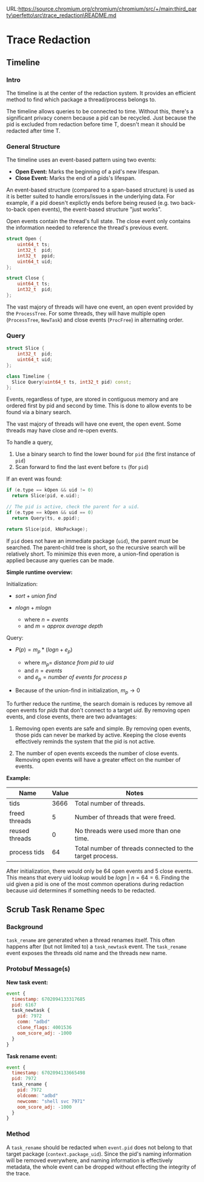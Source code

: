 URL:https://source.chromium.org/chromium/chromium/src/+/main:third_party\perfetto\src\trace_redaction\README.md
# Trace Redaction

## Timeline

### Intro

The timeline is at the center of the redaction system. It provides an
efficient method to find which package a thread/process belongs to.

The timeline allows queries to be connected to time. Without this, there's a
significant privacy conern because a pid can be recycled. Just because the pid
is excluded from redaction before time T, doesn't mean it should be redacted
after time T.

### General Structure

The timeline uses an event-based pattern using two events:

- __Open Event:__ Marks the beginning of a pid's new lifespan.
- __Close Event:__ Marks the end of a pids's lifespan.

An event-based structure (compared to a span-based structure) is used as it is
better suited to handle errors/issues in the underlying data. For example, if a
pid doesn't explictly ends before being reused (e.g. two back-to-back open
events), the event-based structure "just works".

Open events contain the thread's full state. The close event only contains the
information needed to reference the thread's previous event.

```c++
struct Open {
    uint64_t ts;
    int32_t  pid;
    int32_t  ppid;
    uint64_t uid;
};

struct Close {
    uint64_t ts;
    int32_t  pid;
};
```

The vast majory of threads will have one event, an open event provided by the
`ProcessTree`. For some threads, they will have multiple open (`ProcessTree`,
`NewTask`) and close events (`ProcFree`) in alternating order.

### Query

```c++
struct Slice {
    int32_t  pid;
    uint64_t uid;
};

class Timeline {
  Slice Query(uint64_t ts, int32_t pid) const;
};

```

Events, regardless of type, are stored in contiguous memory and are ordered
first by pid and second by time. This is done to allow events to be found
via a binary search.

The vast majory of threads will have one event, the open event. Some threads
may have close and re-open events.

To handle a query,

1. Use a binary search to find the lower bound for `pid` (the first instance of
 `pid`)
1. Scan forward to find the last event before `ts` (for `pid`)

If an event was found:

```c++
if (e.type == kOpen && uid != 0)
  return Slice(pid, e.uid);

// The pid is active, check the parent for a uid.
if (e.type == kOpen && uid == 0)
  return Query(ts, e.ppid);

return Slice(pid, kNoPackage);
```

If `pid` does not have an immediate package (`uid`), the parent must be
searched. The parent-child tree is short, so the recursive search will be
relatively short. To minimize this even more, a union-find operation is applied
because any queries can be made.

__Simple runtime overview:__

Initialization:

- $sort + union\ find$

- $nlogn + mlogn$
  - where $n=events$
  - and $m=approx\ average\ depth$

Query:

- $P(p) = m_p * (logn + e_p)$
  - where $m_p=\ distance\ from\ pid\ to\ uid$
  - and $n=events$
  - and $e_p=number\ of\ events\ for\ process\ p$

- Because of the union-find in initialization, $m_p \to 0$

To further reduce the runtime, the search domain is reduces by remove all open
events for $pids$ that don't connect to a target $uid$. By removing open events,
and close events, there are two advantages:

1. Removing open events are safe and simple. By removing open events, those pids
can never be marked by active. Keeping the close events effectively reminds the
system that the pid is not active.

1. The number of open events exceeds the number of close events. Removing open
events will have a greater effect on the number of events.

__Example:__

|Name|Value|Notes|
|-|-|-|
|tids|3666|Total number of threads.|
|freed threads|5|Number of threads that were freed.|
|reused threads|0|No threads were used more than one time.|
|process tids|64|Total number of threads connected to the target process.|

After initialization, there would only be 64 open events and 5 close events.
This means that every uid lookup would be $logn\ |\ n=64 = 6$. Finding the uid
given a pid is one of the most common operations during redaction because uid
determines if something needs to be redacted.

## Scrub Task Rename Spec

### Background

`task_rename` are generated when a thread renames itself. This often happens
after (but not limited to) a `task_newtask` event. The `task_rename` event
exposes the threads old name and the threads new name.

### Protobuf Message(s)

__New task event:__

```javascript
event {
  timestamp: 6702094133317685
  pid: 6167
  task_newtask {
    pid: 7972
    comm: "adbd"
    clone_flags: 4001536
    oom_score_adj: -1000
  }
}
```

__Task rename event:__

```javascript
event {
  timestamp: 6702094133665498
  pid: 7972
  task_rename {
    pid: 7972
    oldcomm: "adbd"
    newcomm: "shell svc 7971"
    oom_score_adj: -1000
  }
}
```

### Method

A `task_rename` should be redacted when `event.pid` does not belong to that
target package (`context.package_uid`). Since the pid's naming information will
be removed everywhere, and naming information is effectively metadata, the whole
event can be dropped without effecting the integrity of the trace.
